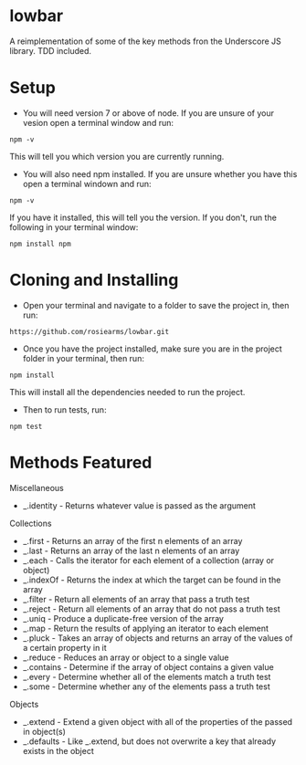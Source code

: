 # lowbar
A reimplementation of some of the key methods fron the Underscore JS library. TDD included.
# Setup
- You will need version 7 or above of node. If you are unsure of your vesion open a terminal window and run:

```npm -v```

This will tell you which version you are currently running.

- You will also need npm installed. If you are unsure whether you have this open a terminal windown and run:

```npm -v```

If you have it installed, this will tell you the version. If you don't, run the following in your terminal window:

```npm install npm```

# Cloning and Installing

- Open your terminal and navigate to a folder to save the project in, then run:

```https://github.com/rosiearms/lowbar.git```

- Once you have the project installed, make sure you are in the project folder in your terminal, then run:

```npm install```

This will install all the dependencies needed to run the project.

- Then to run tests, run:

```npm test```

# Methods Featured

Miscellaneous

- _.identity - Returns whatever value is passed as the argument

Collections

- _.first - Returns an array of the first n elements of an array
- _.last - Returns an array of the last n elements of an array
- _.each - Calls the iterator for each element of a collection (array or object)
- _.indexOf - Returns the index at which the target can be found in the array
- _.filter - Return all elements of an array that pass a truth test
- _.reject - Return all elements of an array that do not pass a truth test
- _.uniq - Produce a duplicate-free version of the array
- _.map - Return the results of applying an iterator to each element
- _.pluck - Takes an array of objects and returns an array of the values of a certain property in it
- _.reduce - Reduces an array or object to a single value
- _.contains - Determine if the array of object contains a given value
- _.every - Determine whether all of the elements match a truth test
- _.some - Determine whether any of the elements pass a truth test

Objects

- _.extend - Extend a given object with all of the properties of the passed in object(s)
- _.defaults - Like _.extend, but does not overwrite a key that already exists in the object




